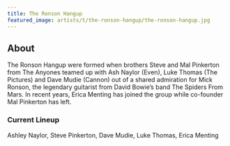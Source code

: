 ```yaml
---
title: The Ronson Hangup
featured_image: artists/t/the-ronson-hangup/the-ronson-hangup.jpg
---
```

## About

The Ronson Hangup were formed when brothers Steve and Mal Pinkerton from The Anyones teamed up with Ash Naylor (Even), Luke Thomas (The Pictures) and Dave Mudie (Cannon) out of a shared admiration for Mick Ronson, the legendary guitarist from David Bowie’s band The Spiders From Mars. In recent years, Erica Menting has joined the group while co-founder Mal Pinkerton has left.

### Current Lineup

Ashley Naylor, Steve Pinkerton, Dave Mudie, Luke Thomas, Erica Menting

